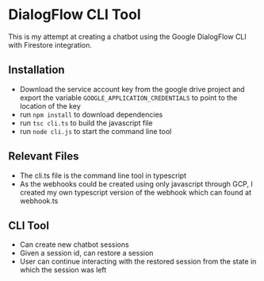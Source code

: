 # DialogFlow CLI Tool

This is my attempt at creating a chatbot using the Google DialogFlow CLI with Firestore integration.

## Installation
- Download the service account key from the google drive project and export the variable `GOOGLE_APPLICATION_CREDENTIALS` to point to the location of the key
- run `npm install` to download dependencies
- run `tsc cli.ts` to build the javascript file
- run `node cli.js` to start the command line tool

## Relevant Files
- The cli.ts file is the command line tool in typescript
- As the webhooks could be created using only javascript through GCP, I created my own typescript version of the webhook which can found at webhook.ts

## CLI Tool
- Can create new chatbot sessions
- Given a session id, can restore a session
- User can continue interacting with the restored session from the state in which the session was left

